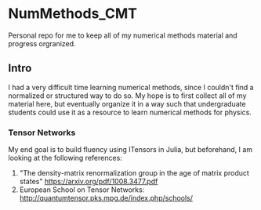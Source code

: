 # NumMethods_CMT
Personal repo for me to keep all of my numerical methods material and progress orgranized. 

## Intro

I had a very difficult time learning numerical methods, since I couldn't find a normalized or structured way to do so. My hope is to first collect all of my material here, but eventually organize it in a way such that undergraduate students could use it as a resource to learn numerical methods for physics. 

### Tensor Networks

My end goal is to build fluency using ITensors in Julia, but beforehand, I am looking at the following references:

1) "The density-matrix renormalization group in the age of matrix product states" https://arxiv.org/pdf/1008.3477.pdf
2) European School on Tensor Networks: http://quantumtensor.pks.mpg.de/index.php/schools/
